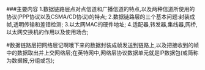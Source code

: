 ###主要内容
	1.数据链路层点对点信道和广播信道的特点,以及两种信道所使用的协议(PPP协议以及CSMA/CD协议)的特点;
	2.数据链路层的三个基本问题:封装成帧,透明传输和差错检测;
	3.以太网MAC的硬件地址;
	4.适配器,转发器,集线器,网桥,以太网交换机的作用以及使用场合;
	
 #数据链路层把网络层记啊哦下来的数据封装成帧发送到链路上,以及把接收到的帧中的数据取出并上交网络层;在英特网中,网络层协议数据单元就是IP数据包(或简称为数据报,分组或包);
